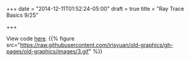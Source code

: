 +++
date = "2014-12-11T01:52:24-05:00"
draft = true
title = "Ray Trace Basics 9/25"

+++

View code <a href="https://github.com/irisyuan/old-graphics/tree/gh-pages/old-graphics/assignment3" target="_blank">here</a>.
{{% figure src="https://raw.githubusercontent.com/irisyuan/old-graphics/gh-pages/old-graphics/images/3.gif" %}}
